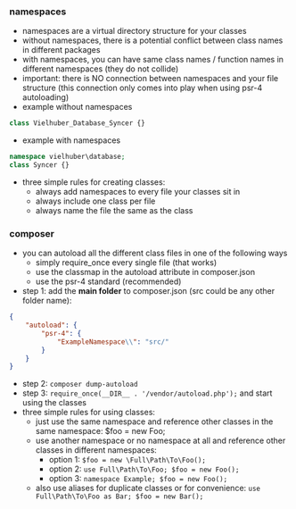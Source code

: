 ### namespaces

- namespaces are a virtual directory structure for your classes
- without namespaces, there is a potential conflict between class names in different packages
- with namespaces, you can have same class names / function names in different namespaces (they do not collide)
- important: there is NO connection between namespaces and your file structure (this connection only comes into play when using psr-4 autoloading)
- example without namespaces
```php
class Vielhuber_Database_Syncer {}
```
- example with namespaces
```php
namespace vielhuber\database;
class Syncer {}
```
- three simple rules for creating classes:
   - always add namespaces to every file your classes sit in
   - always include one class per file
   - always name the file the same as the class


### composer

- you can autoload all the different class files in one of the following ways
  - simply require_once every single file (that works)
  - use the classmap in the autoload attribute in composer.json
  - use the psr-4 standard (recommended)
- step 1: add the **main folder** to composer.json (src could be any other folder name):
```json
{
    "autoload": {
        "psr-4": {
	        "ExampleNamespace\\": "src/"
    	}
    }
}
```
- step 2: ```composer dump-autoload```
- step 3: ```require_once(__DIR__ . '/vendor/autoload.php');``` and start using the classes
- three simple rules for using classes:
   - just use the same namespace and reference other classes in the same namespace: $foo = new Foo;
   - use another namespace or no namespace at all and reference other classes in different namespaces: 
       - option 1: ```$foo = new \Full\Path\To\Foo();```
       - option 2: ```use Full\Path\To\Foo; $foo = new Foo();```
       - option 3: ```namespace Example; $foo = new Foo();```
   - also use aliases for duplicate classes or for convenience: ```use Full\Path\To\Foo as Bar; $foo = new Bar();```